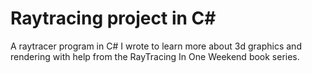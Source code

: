 # Raytracing project in C#

 A raytracer program in C# I wrote to learn more about 3d graphics and rendering with help from the RayTracing In One Weekend book series.
